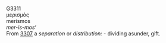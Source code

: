 <body>
  <p>G3311<br>  μερισμός  <br> merismos  <br><i>mer-is-mos‘ </i><br>From <a href="g3307.htm">3307</a>  a <i>separation</i> or <i>distribution:</i> - dividing asunder, gift.<br></p>
 </body>